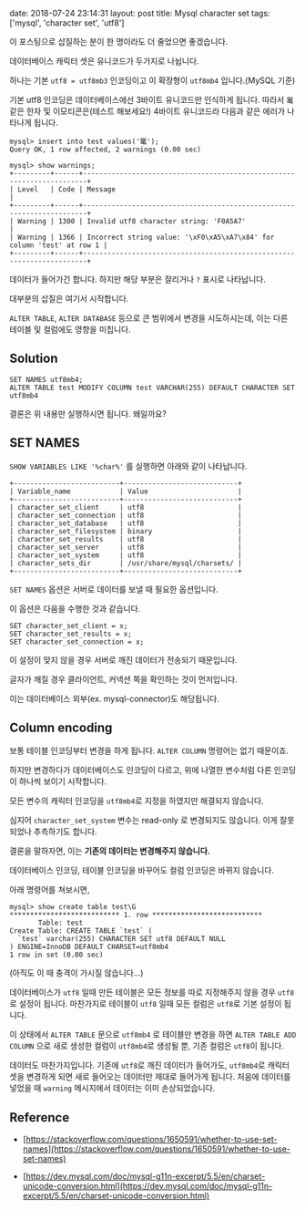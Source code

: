 date: 2018-07-24 23:14:31
layout: post
title: Mysql character set
tags: ['mysql', 'character set', 'utf8']

이 포스팅으로 삽질하는 분이 한 명이라도 더 줄었으면 좋겠습니다.

데이터베이스 캐릭터 셋은 유니코드가 두가지로 나뉩니다.

하나는 기본 `utf8 = utf8mb3` 인코딩이고
이 확장형이 `utf8mb4` 입니다.(MySQL 기준)

기본 utf8 인코딩은 데이터베이스에선 3바이트 유니코드만 인식하게 됩니다.
따라서 `𥧄` 같은 한자 및 이모티콘은(테스트 해보세요!) 4바이트 유니코드라 다음과 같은 에러가 나타나게 됩니다.

```mysql
mysql> insert into test values('𥧄');
Query OK, 1 row affected, 2 warnings (0.00 sec)

mysql> show warnings;
+---------+------+-----------------------------------------------------------------------+
| Level   | Code | Message                                                               |
+---------+------+-----------------------------------------------------------------------+
| Warning | 1300 | Invalid utf8 character string: 'F0A5A7'                               |
| Warning | 1366 | Incorrect string value: '\xF0\xA5\xA7\x84' for column 'test' at row 1 |
+---------+------+-----------------------------------------------------------------------+
```

데이터가 들어가긴 합니다. 하지만 해당 부분은 잘리거나 `?` 표시로 나타납니다.

대부분의 삽질은 여기서 시작합니다.

`ALTER TABLE`, `ALTER DATABASE` 등으로 큰 범위에서 변경을 시도하시는데, 이는 다른 테이블 및 컬럼에도 영향을 미칩니다.

## Solution

```mysql
SET NAMES utf8mb4;
ALTER TABLE test MODIFY COLUMN test VARCHAR(255) DEFAULT CHARACTER SET utf8mb4
```

결론은 위 내용만 실행하시면 됩니다. 왜일까요?

## SET NAMES

`SHOW VARIABLES LIKE '%char%'` 를 실행하면 아래와 같이 나타납니다.

```
+--------------------------+----------------------------+
| Variable_name            | Value                      |
+--------------------------+----------------------------+
| character_set_client     | utf8                       |
| character_set_connection | utf8                       |
| character_set_database   | utf8                       |
| character_set_filesystem | binary                     |
| character_set_results    | utf8                       |
| character_set_server     | utf8                       |
| character_set_system     | utf8                       |
| character_sets_dir       | /usr/share/mysql/charsets/ |
+--------------------------+----------------------------+
```

`SET NAMES` 옵션은 서버로 데이터를 보낼 때 필요한 옵션입니다.

이 옵션은 다음을 수행한 것과 같습니다.

```mysql
SET character_set_client = x;
SET character_set_results = x;
SET character_set_connection = x;
```

이 설정이 맞지 않을 경우 서버로 깨진 데이터가 전송되기 때문입니다.

글자가 깨질 경우 클라이언트, 커넥션 쪽을 확인하는 것이 먼저입니다.

이는 데이터베이스 외부(ex. mysql-connector)도 해당됩니다.

## Column encoding

보통 테이블 인코딩부터 변경을 하게 됩니다. `ALTER COLUMN` 명령어는 없기 때문이죠.

하지만 변경하다가 데이터베이스도 인코딩이 다르고, 위에 나열한 변수처럼 다른 인코딩이 하나씩 보이기 시작합니다.

모든 변수의 캐릭터 인코딩을 `utf8mb4`로 지정을 하였지만 해결되지 않습니다.

심지어 `character_set_system` 변수는 read-only 로 변경되지도 않습니다. 이게 잘못되었나 추측하기도 합니다.

결론을 말하자면, 이는 **기존의 데이터는 변경해주지 않습니다.**

데이터베이스 인코딩, 테이블 인코딩을 바꾸어도 컬럼 인코딩은 바뀌지 않습니다.

아래 명령어를 쳐보시면,

```mysql
mysql> show create table test\G
*************************** 1. row ***************************
       Table: test
Create Table: CREATE TABLE `test` (
  `test` varchar(255) CHARACTER SET utf8 DEFAULT NULL
) ENGINE=InnoDB DEFAULT CHARSET=utf8mb4
1 row in set (0.00 sec)
```
(아직도 이 때 충격이 가시질 않습니다...)

데이터베이스가 `utf8` 일때 만든 테이블은 모든 정보를 따로 지정해주지 않을 경우 `utf8` 로 설정이 됩니다.
마찬가지로 테이블이 `utf8` 일때 모든 컬럼은 `utf8`로 기본 설정이 됩니다.

이 상태에서 `ALTER TABLE` 문으로 `utf8mb4` 로 테이블만 변경을 하면
`ALTER TABLE ADD COLUMN` 으로 새로 생성한 컬럼이 `utf8mb4`로 생성될 뿐, 기존 컬럼은 `utf8`이 됩니다.

데이터도 마찬가지입니다. 기존에 `utf8`로 깨진 데이터가 들어가도, `utf8mb4`로 캐릭터셋을 변경하게 되면 새로 들어오는 데이터만 제대로 들어가게 됩니다. 처음에 데이터를 넣었을 때 `warning` 메시지에서 데이터는 이미 손상되었습니다.

## Reference

- [https://stackoverflow.com/questions/1650591/whether-to-use-set-names](https://stackoverflow.com/questions/1650591/whether-to-use-set-names)

- [https://dev.mysql.com/doc/mysql-g11n-excerpt/5.5/en/charset-unicode-conversion.html](https://dev.mysql.com/doc/mysql-g11n-excerpt/5.5/en/charset-unicode-conversion.html)
